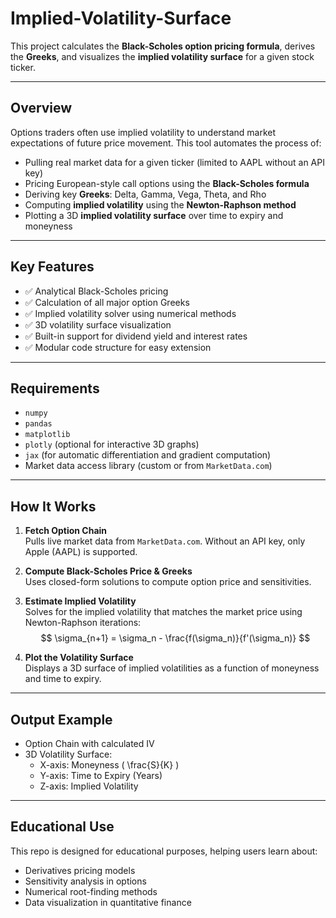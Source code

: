 # Implied-Volatility-Surface

This project calculates the **Black-Scholes option pricing formula**, derives the **Greeks**, and visualizes the **implied volatility surface** for a given stock ticker.

---

## Overview

Options traders often use implied volatility to understand market expectations of future price movement. This tool automates the process of:

- Pulling real market data for a given ticker (limited to AAPL without an API key)
- Pricing European-style call options using the **Black-Scholes formula**
- Deriving key **Greeks**: Delta, Gamma, Vega, Theta, and Rho
- Computing **implied volatility** using the **Newton-Raphson method**
- Plotting a 3D **implied volatility surface** over time to expiry and moneyness

---

## Key Features

- ✅ Analytical Black-Scholes pricing
- ✅ Calculation of all major option Greeks
- ✅ Implied volatility solver using numerical methods
- ✅ 3D volatility surface visualization
- ✅ Built-in support for dividend yield and interest rates
- ✅ Modular code structure for easy extension

---

## Requirements

- `numpy`
- `pandas`
- `matplotlib`
- `plotly` (optional for interactive 3D graphs)
- `jax` (for automatic differentiation and gradient computation)
- Market data access library (custom or from `MarketData.com`)

---

## How It Works

1. **Fetch Option Chain**  
   Pulls live market data from `MarketData.com`. Without an API key, only Apple (AAPL) is supported.

2. **Compute Black-Scholes Price & Greeks**  
   Uses closed-form solutions to compute option price and sensitivities.

3. **Estimate Implied Volatility**  
   Solves for the implied volatility that matches the market price using Newton-Raphson iterations:
   $$
   \sigma_{n+1} = \sigma_n - \frac{f(\sigma_n)}{f'(\sigma_n)}
   $$

4. **Plot the Volatility Surface**  
   Displays a 3D surface of implied volatilities as a function of moneyness and time to expiry.

---

## Output Example

- Option Chain with calculated IV
- 3D Volatility Surface:
  - X-axis: Moneyness \( \frac{S}{K} \)
  - Y-axis: Time to Expiry (Years)
  - Z-axis: Implied Volatility

---

## Educational Use

This repo is designed for educational purposes, helping users learn about:

- Derivatives pricing models
- Sensitivity analysis in options
- Numerical root-finding methods
- Data visualization in quantitative finance


